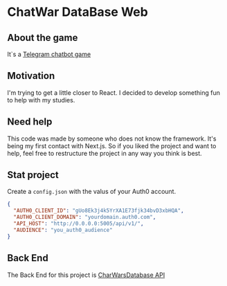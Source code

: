 # ChatWar DataBase Web

## About the game

It`s a [Telegram chatbot game](https://telegram.me/chtwrsbot?start=f71c9cd581c94906ad95899798a21146)

## Motivation

I'm trying to get a little closer to React. I decided to develop something fun to help with my studies.

## Need help

This code was made by someone who does not know the framework. It's being my first contact with Next.js. So if you liked the project and want to help, feel free to restructure the project in any way you think is best.

## Stat project

Create a `config.json` with the valus of your Auth0 account.

```json
{
  "AUTH0_CLIENT_ID": "gUo8Ek3j4k5YrXA1E73fjk34bvD3xbHQA",
  "AUTH0_CLIENT_DOMAIN": "yourdomain.auth0.com",
  "API_HOST": "http://0.0.0.0:5005/api/v1/",
  "AUDIENCE": "you_auth0_audience"
}
```

## Back End

The Back End for this project is [CharWarsDatabase API](https://github.com/ricardochaves/chat-wars-database-api)
